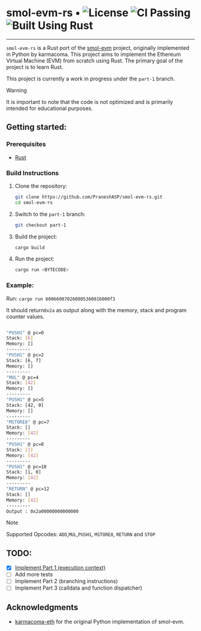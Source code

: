 # smol-evm-rs • ![License](https://img.shields.io/badge/license-MIT-brown.svg) ![CI Passing](https://github.com/PraneshASP/smol-evm-rs/actions/workflows/tests.yml/badge.svg) ![Built Using Rust](https://img.shields.io/badge/Built%20Using-Rust-orange.svg) 
---

`smol-evm-rs` is a Rust port of the [smol-evm](https://github.com/karmacoma-eth/smol-evm) project, originally implemented in Python by karmacoma. This project aims to implement the Ethereum Virtual Machine (EVM) from scratch using Rust. The primary goal of the project is to learn Rust. 

This project is currently a work in progress under the `part-1` branch. 

> [!WARNING]  
> It is important to note that the code is not optimized and is primarily intended for educational purposes.

## Getting started:

### Prerequisites

- [Rust](https://doc.rust-lang.org/book/ch01-01-installation.html)  
 
### Build Instructions

1. Clone the repository:
   ```bash
   git clone https://github.com/PraneshASP/smol-evm-rs.git
   cd smol-evm-rs
   ```
2. Switch to the `part-1` branch:
    ```bash
    git checkout part-1
    ```
3. Build the project:
   ```bash
   cargo build
   ```
4. Run the project:
   ```bash
   cargo run <BYTECODE>
   ```
 
 ### Example:
 Run: `cargo run 600660070260005360016000f3`
 
 It should return`0x2a` as output along with the memory, stack and program counter values.

```bash

"PUSH1" @ pc=0
Stack: [6]
Memory: []
---------
"PUSH1" @ pc=2
Stack: [6, 7]
Memory: []
---------
"MUL" @ pc=4
Stack: [42]
Memory: []
---------
"PUSH1" @ pc=5
Stack: [42, 0]
Memory: []
---------
"MSTORE8" @ pc=7
Stack: []
Memory: [42]
---------
"PUSH1" @ pc=8
Stack: [1]
Memory: [42]
---------
"PUSH1" @ pc=10
Stack: [1, 0]
Memory: [42]
---------
"RETURN" @ pc=12
Stack: []
Memory: [42]
---------
Output : 0x2a00000000000000

```
 
> [!NOTE]  
> Supported Opcodes: `ADD`,`MUL`,`PUSH1`, `MSTORE8`, `RETURN` and `STOP`

## TODO:
- [X] [Implement Part 1 (execution context)](https://github.com/PraneshASP/smol-evm-rs/tree/part-1)
- [ ] Add more tests
- [ ] Implement Part 2 (branching instructions)
- [ ] Implement Part 3 (calldata and function dispatcher)

## Acknowledgments

- [karmacoma-eth](https://github.com/karmacoma-eth) for the original Python implementation of smol-evm.